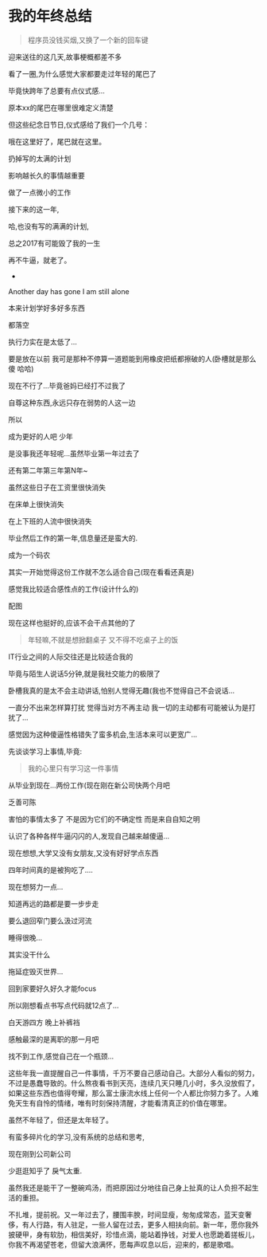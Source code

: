 # 我的年终总结

> 程序员没钱买烟,又换了一个新的回车键



迎来送往的这几天,故事梗概都差不多

看了一圈,为什么感觉大家都要走过年轻的尾巴了

毕竟快跨年了总要有点仪式感...

原本xx的尾巴在哪里很难定义清楚

但这些纪念日节日,仪式感给了我们一个几号：

哦在这里好了，尾巴就在这里。



扔掉写的太满的计划

影响越长久的事情越重要

做了一点微小的工作



接下来的这一年,

哈,也没有写的满满的计划,

总之2017有可能毁了我的一生

再不牛逼，就老了。

- ​

Another day has gone I am still alone

本来计划学好多好多东西

都落空

执行力实在是太低了...

要是放在以前 我可是那种不停算一道题能到用橡皮把纸都擦破的人(卧槽就是那么傻 哈哈)

现在不行了...毕竟爸妈已经打不过我了

自尊这种东西,永远只存在弱势的人这一边

所以

成为更好的人吧 少年

是没事我还年轻呢...虽然毕业第一年过去了

还有第二年第三年第N年~

虽然这些日子在工资里很快消失 

在床单上很快消失

在上下班的人流中很快消失



毕业然后工作的第一年,信息量还是蛮大的.

成为一个码农

其实一开始觉得这份工作就不怎么适合自己(现在看看还真是)

感觉我比较适合感性点的工作(设计什么的)

配图

现在这样也挺好的,应该不会干点其他的了

> 年轻嘛,不就是想掀翻桌子 又不得不吃桌子上的饭



IT行业之间的人际交往还是比较适合我的

毕竟与陌生人说话5分钟,就是我社交能力的极限了

卧槽我真的是太不会主动讲话,怕别人觉得无趣(我也不觉得自己不会说话...

一直分不出来怎样算打扰 觉得当对方不再主动 我一切的主动都有可能被认为是打扰了...

感觉因为这种傻逼性格错失了蛮多机会,生活本来可以更宽广...



先谈谈学习上事情,毕竟:

>  我的心里只有学习这一件事情

从毕业到现在...两份工作(现在刚在新公司快两个月吧

乏善可陈

害怕的事情太多了 不是因为它们的不确定性 而是来自自知之明

认识了各种各样牛逼闪闪的人,发现自己越来越傻逼…

现在想想,大学又没有女朋友,又没有好好学点东西

四年时间真的是被狗吃了....



现在想努力一点...

知道再远的路都是要一步步走

要么退回窄门要么汲过河流



睡得很晚...

其实没干什么

拖延症毁灭世界...

回到家要好久好久才能focus



所以刚想看点书写点代码就12点了...

白天游四方 晚上补裤裆



感触最深的是离职的那一月吧

找不到工作,感觉自己在一个瓶颈...









这些年我一直提醒自己一件事情，千万不要自己感动自己。大部分人看似的努力，不过是愚蠢导致的。什么熬夜看书到天亮，连续几天只睡几小时，多久没放假了，如果这些东西也值得夸耀，那么富士康流水线上任何一个人都比你努力多了。人难免天生有自怜的情绪，唯有时刻保持清醒，才能看清真正的价值在哪里。

虽然不年轻了，但还是太年轻了。

有蛮多碎片化的学习,没有系统的总结和思考,

现在刚到公司新公司



少逛逛知乎了 戾气太重.

虽然我还是能干了一整碗鸡汤，而把原因过分地往自己身上扯真的让人负担不起生活的重担。





不扎堆，提前祝。又一年过去了，腰围丰腴，时间显瘦，匆匆成常态，蓝天变奢侈，有人行路，有人驻足，一些人留在过去，更多人相扶向前。新一年，愿你我外披硬甲，身有软肋，相信美好，珍惜点滴，能站着挣钱，对爱人也愿跪着搓板儿，你我不再渴望苍老，但留大浪满怀，愿每声叹息以后，迎来的，都是歌唱。